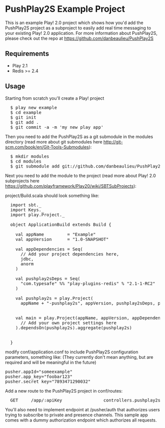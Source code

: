 # PushPlay2S Example Project

This is an example Play! 2.0 project which shows how you'd add the PushPlay2S project as a subproject to easily add real time messaging to your existing Play! 2.0 application. For more information about PushPlay2S, please check out the repo at https://github.com/danbeaulieu/PushPlay2S

## Requirements

- Play 2.1
- Redis >= 2.4

## Usage

Starting from scratch you'll create a Play! project

<pre>
  $ play new example
  $ cd example
  $ git init
  $ git add .
  $ git commit -a -m 'my new play app'
</pre>

Then you need to add the PushPlay2S as a git submodule in the modules directory (read more about git submodules here
http://git-scm.com/book/en/Git-Tools-Submodules):

<pre>
  $ mkdir modules
  $ cd modules
  $ git submodule add git://github.com/danbeaulieu/PushPlay2S.git PushPlay2S
</pre>

Next you need to add the module to the project (read more about Play! 2.0 subprojects here https://github.com/playframework/Play20/wiki/SBTSubProjects):

project/Build.scala should look something like:

<pre>
  import sbt._
  import Keys._
  import play.Project._

  object ApplicationBuild extends Build {

    val appName         = "Example"
    val appVersion      = "1.0-SNAPSHOT"

    val appDependencies = Seq(
      // Add your project dependencies here,
      jdbc,
      anorm
    )

    val pushplay2sDeps = Seq(
      "com.typesafe" %% "play-plugins-redis" % "2.1-1-RC2"
    )
    
    val pushplay2s = play.Project(
      appName + "-pushplay2s", appVersion, pushplay2sDeps, path = file("modules/PushPlay2S"))


    val main = play.Project(appName, appVersion, appDependencies).settings(
      // Add your own project settings here      
    ).dependsOn(pushplay2s).aggregate(pushplay2s)


  }
</pre>

modify conf/application.conf to include PushPlay2S configuration parameters, something like:
(They currently don't mean anything, but are required and will be meaningful in the future)
<pre>
pusher.appId="someexample"
pusher.app_key="foobar123"
pusher.secret_key="7893471290032"
</pre>

Add a new route to the PushPlay2S project in conf/routes:

<pre>
  GET     /app/:apiKey                controllers.pushplay2s.Application.app(apiKey: String)
</pre>

You'll also need to implement endpoint at /pusher/auth that authorizes users trying to subscribe to private and presence channels. This sample app comes with a dummy authorization endpoint which authorizes all requests.


